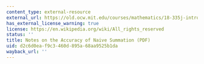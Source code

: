 ```yaml
---
content_type: external-resource
external_url: https://old.ocw.mit.edu/courses/mathematics/18-335j-introduction-to-numerical-methods-spring-2019/week-2/MIT18_335JS19_lec3-1.pdf
has_external_license_warning: true
license: https://en.wikipedia.org/wiki/All_rights_reserved
status: ''
title: Notes on the Accuracy of Naive Summation (PDF)
uid: d2c6d0ea-f9c3-460d-895a-68aa9525b1da
wayback_url: ''
---
```

